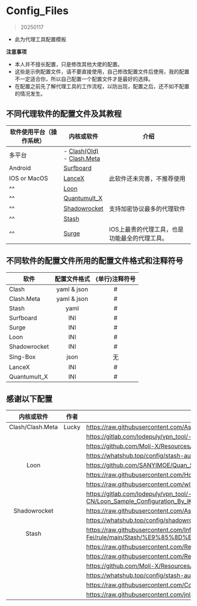 # Config_Files
> 20250117
- 此为代理工具配置模板

**注意事项**
- 本人并不擅长配置，只是修改其他大佬的配置。
- 这些是示例配置文件，请不要直接使用，自己修改配置文件后使用，我的配置不一定适合你，所以自己配置一个配置文件才是最好的选择。
- 在配置之前先了解代理工具的工作流程，以防出现，配置之后，还不如不配置的情况发生。

## 不同代理软件的配置文件及其教程

| 软件使用平台（操作系统） | 内核或软件                                                                                                                                                              | 介绍                       |
| ------------ | ------------------------------------------------------------------------------------------------------------------------------------------------------------------ | ------------------------ |
| 多平台          | - [Clash(Old)](https://github.com/LaolunsiG/PCR/tree/main/Config_File/Clash) <br>- [Clash.Meta](https://github.com/LaolunsiG/PCR/tree/main/Config_File/Clash.Meta) |                          |
| Android      | [Surfboard](https://github.com/LaolunsiG/PCR/tree/main/Config_File/Surfboard)                                                                                      |                          |
| IOS or MacOS | [LanceX](https://github.com/LaolunsiG/PCR/tree/main/Config_File/LanceX)                                                                                            | 此软件还未完善，不推荐使用            |
| ^^           | [Loon](https://github.com/LaolunsiG/PCR/tree/main/Config_File/Loon)                                                                                                |                          |
| ^^           | [Quantumult_X](https://github.com/LaolunsiG/PCR/tree/main/Config_File/Quantumult_X)                                                                                |                          |
| ^^           | [Shadowrocket](https://github.com/LaolunsiG/PCR/tree/main/Config_File/Shadowrocket)                                                                                | 支持加密协议最多的代理软件            |
| ^^           | [Stash](https://github.com/LaolunsiG/PCR/tree/main/Config_File/Stash)                                                                                              |                          |
| ^^           | [Surge](https://github.com/LaolunsiG/PCR/tree/main/Config_File/Surge)                                                                                              | IOS上最贵的代理工具，也是功能最全的代理工具。 |

## 不同软件的配置文件所用的配置文件格式和注释符号

| 软件           |   配置文件格式    | {单行}注释符号 |
| ------------ | :---------: | :------: |
| Clash        | yaml & json |    #     |
| Clash.Meta   | yaml & json |    #     |
| Stash        |    yaml     |    #     |
| Surfboard    |     INI     |    #     |
| Surge        |     INI     |    #     |
| Loon         |     INI     |    #     |
| Shadowrocket |     INI     |    #     |
| Sing-Box     |    json     |    无     |
| LanceX       |     INI     |    #     |
| Quantumult_X |     INI     |    #     |

## 感谢以下配置

|      内核或软件       | 作者    | 示例配置文件                                                                                                                           |
| :--------------: | ----- | -------------------------------------------------------------------------------------------------------------------------------- |
| Clash/Clash.Meta | Lucky | https://raw.githubusercontent.com/As-Lucky/Lucky/main/Lucky-ClashVerge.yaml                                                      |
|                  |       | https://gitlab.com/lodepuly/vpn_tool/-/tree/master/Tool/Clash/Config                                                             |
|                  |       | https://github.com/Moli-X/Resources/raw/main/Clash/Clash.yml                                                                     |
|                  |       | https://whatshub.top/config/stash-auto.yam                                                                                       |
|       Loon       |       | https://github.com/SANYIMOE/Quan_Shado_Conf                                                                                      |
|                  |       | https://raw.githubusercontent.com/HoCooo/Loon/main/LoonLite.conf                                                                 |
|                  |       | https://raw.githubusercontent.com/wlxuf/Shadowrocket/main/lazy_group.conf                                                        |
|                  |       | https://gitlab.com/lodepuly/vpn_tool/-/raw/master/Tool/Loon/Config/zh-CN/Loon_Sample_Configuration_By_iKeLee.conf                |
|   Shadowrocket   |       | https://raw.githubusercontent.com/As-Lucky/Lucky/main/Lucky-Shadowrocket.conf                                                    |
|                  |       | https://whatshub.top/config/shadowrocket_basic.conf                                                                              |
|      Stash       |       | https://raw.githubusercontent.com/Infatuation-Fei/rule/main/Stash/%E9%85%8D%E7%BD%AE%E6%A8%A1%E6%9D%BF/Config%20for%20Stash.yaml |
|                  |       | https://raw.githubusercontent.com/Repcz/Tool/X/Stash/Stash_lite.yaml                                                             |
|                  |       | https://raw.githubusercontent.com/Repcz/Tool/X/Stash/Stash.yaml                                                                  |
|                  |       | https://github.com/Moli-X/Resources/raw/main/Clash/Clash.yml                                                                     |
|                  |       | https://whatshub.top/config/stash-auto.yaml                                                                                      |
|                  |       | https://raw.githubusercontent.com/Coldvvater/Mononoke/master/Stash/Config/Evolve.yaml                                            |
|                  |       | https://raw.githubusercontent.com/jnlaoshu/MySelf/main/Stash/Config.yaml                                                         |




